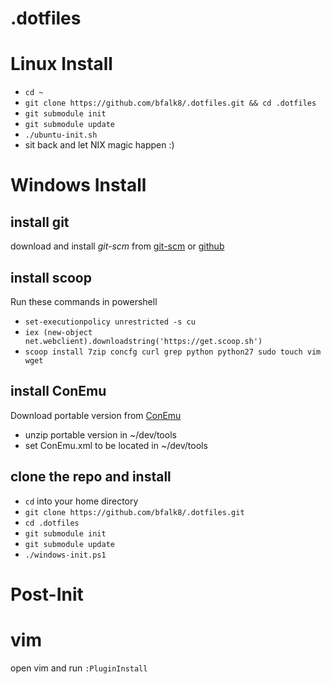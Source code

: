 # .dotfiles

# Linux Install
- `cd ~`
- `git clone https://github.com/bfalk8/.dotfiles.git && cd .dotfiles`
- `git submodule init`
- `git submodule update`
- `./ubuntu-init.sh`
- sit back and let NIX magic happen :)

# Windows Install

## install git
download and install _git-scm_ from [git-scm](https://git-scm.com/download/win) or [github](https://git-for-windows.github.io/)

## install scoop
Run these commands in powershell
- `set-executionpolicy unrestricted -s cu`
- `iex (new-object net.webclient).downloadstring('https://get.scoop.sh')`
- `scoop install 7zip concfg curl grep python python27 sudo touch vim wget`

## install ConEmu
Download portable version from [ConEmu](http://conemu.github.io/)
- unzip portable version in ~/dev/tools
- set ConEmu.xml to be located in ~/dev/tools

## clone the repo and install
- `cd` into your home directory
- `git clone https://github.com/bfalk8/.dotfiles.git`
- `cd .dotfiles`
- `git submodule init`
- `git submodule update`
- `./windows-init.ps1`

# Post-Init
# vim
open vim and run `:PluginInstall`
